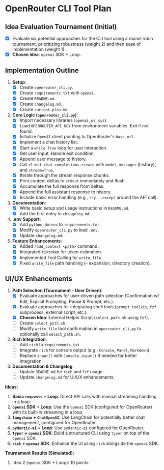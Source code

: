 # OpenRouter CLI Tool Plan

## Idea Evaluation Tournament (Initial)

- [X] Evaluate six potential approaches for the CLI tool using a round-robin tournament, prioritizing robustness (weight 2) and then ease of implementation (weight 1).
- [X] **Chosen Idea**: `openai` SDK + Loop.

## Implementation Outline

1.  **Setup**:
    *   [X] Create `openrouter_cli.py`.
    *   [X] Create `requirements.txt` with `openai`.
    *   [X] Create `README.md`.
    *   [X] Create `changelog.md`.
    *   [X] Create `current-plan.md`.
2.  **Core Logic (`openrouter_cli.py`)**:
    *   [X] Import necessary libraries (`openai`, `os`, `sys`).
    *   [X] Load `OPENROUTER_API_KEY` from environment variables. Exit if not found.
    *   [X] Initialize `OpenAI` client pointing to OpenRouter's `base_url`.
    *   [X] Implement a chat history list.
    *   [X] Start a `while True` loop for user interaction.
    *   [X] Get user input. Handle exit condition.
    *   [X] Append user message to history.
    *   [X] Call `client.chat.completions.create` with `model`, `messages` (history), and `stream=True`.
    *   [X] Iterate through the stream response chunks.
    *   [X] Print content deltas to `stdout` immediately and flush.
    *   [X] Accumulate the full response from deltas.
    *   [X] Append the full assistant response to history.
    *   [X] Include basic error handling (e.g., `try...except` around the API call).
3.  **Documentation**:
    *   [X] Write basic setup and usage instructions in `README.md`.
    *   [X] Add the first entry to `changelog.md`.
4.  **.env Support**:
    *   [X] Add `python-dotenv` to `requirements.txt`.
    *   [X] Modify `openrouter_cli.py` to load `.env`.
    *   [X] Update `changelog.md`.
5.  **Feature Enhancements**:
    *   [X] Added `/add_context <path>` command.
    *   [X] Integrated `tiktoken` for token estimation.
    *   [X] Implemented Tool Calling for `write_file`.
    *   [X] Fixed `write_file` path handling (`~` expansion, directory creation).

## UI/UX Enhancements

1.  **Path Selection (Tournament - User Driven)**:
    *   [X] Evaluate approaches for user-driven path selection (Confirmation w/ Edit, Explicit Prompting, Pause & Prompt, etc.).
    *   [X] Evaluate approaches for integrating shell tools (`prompt_toolkit`, `fzf` subprocess, external script, etc.).
    *   [X] **Chosen Idea**: External Helper Script (`select_path.sh` using `fzf`).
    *   [ ] Create `select_path.sh`.
    *   [ ] Modify `write_file` tool confirmation in `openrouter_cli.py` to optionally call `select_path.sh`.
2.  **Rich Integration**:
    *   [ ] Add `rich` to `requirements.txt`.
    *   [ ] Integrate `rich` for console output (e.g., `Console`, `Panel`, `Markdown`).
    *   [ ] Replace `input()` with `Console.input()` if needed for better integration.
3.  **Documentation & Changelog**:
    *   [ ] Update `README.md` for `rich` and `fzf` usage.
    *   [ ] Update `changelog.md` for UI/UX enhancements.

**Ideas:**

1.  **Basic `requests` + Loop**: Direct API calls with manual streaming handling in a loop.
2.  **`openai` SDK + Loop**: Use the `openai` SDK (configured for OpenRouter) with its built-in streaming in a loop.
3.  **`langchain` + `ChatOpenAI`**: Use LangChain for potentially better chat management, configured for OpenRouter.
4.  **`pydantic-ai` + Loop**: Use `pydantic-ai` configured for OpenRouter.
5.  **`typer` + `openai` SDK**: Build a structured CLI using `typer` on top of the `openai` SDK.
6.  **`rich` + `openai` SDK**: Enhance the UI using `rich` alongside the `openai` SDK.

**Tournament Results (Simulated):**

1.  Idea 2 (`openai` SDK + Loop): 10 points 